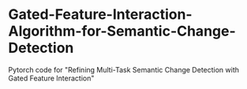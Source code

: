 # Gated-Feature-Interaction-Algorithm-for-Semantic-Change-Detection

Pytorch code for "Refining Multi-Task Semantic Change Detection with Gated Feature Interaction"
